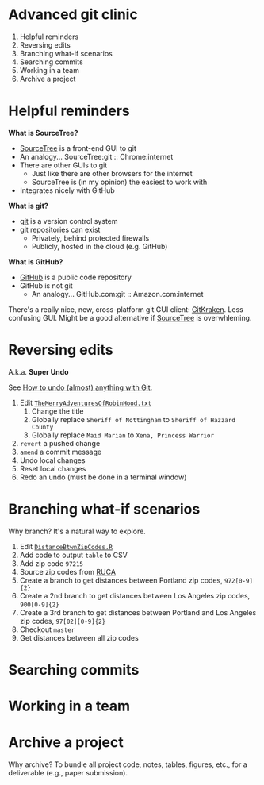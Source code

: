 # Advanced git clinic

1. Helpful reminders
1. Reversing edits
1. Branching what-if scenarios
1. Searching commits 
1. Working in a team
1. Archive a project


# Helpful reminders

**What is SourceTree?**

* [SourceTree](http://www.sourcetreeapp.com/) is a front-end GUI to git
* An analogy... SourceTree:git :: Chrome:internet
* There are other GUIs to git
    * Just like there are other browsers for the internet
    * SourceTree is (in my opinion) the easiest to work with
* Integrates nicely with GitHub

**What is git?**

* [git](http://git-scm.com/) is a version control system
* git repositories can exist
    * Privately, behind protected firewalls
    * Publicly, hosted in the cloud (e.g. GitHub)
    
**What is GitHub?**

* [GitHub](https://github.com) is a public code repository
* GitHub is not git
    * An analogy... GitHub.com:git :: Amazon.com:internet

There's a really nice, new, cross-platform git GUI client: [GitKraken](https://www.gitkraken.com/).
Less confusing GUI.
Might be a good alternative if [SourceTree](http://www.sourcetreeapp.com/) is overwhleming.


# Reversing edits

A.k.a. **Super Undo**

See [How to undo (almost) anything with Git](https://github.com/blog/2019-how-to-undo-almost-anything-with-git).

1. Edit [`TheMerryAdventuresOfRobinHood.txt`](TheMerryAdventuresOfRobinHood.txt)
    1. Change the title
    1. Globally replace `Sheriff of Nottingham` to `Sheriff of Hazzard County`
    1. Globally replace `Maid Marian` to `Xena, Princess Warrior`
1. `revert` a pushed change
1. `amend` a commit message
1. Undo local changes
1. Reset local changes
1. Redo an undo (must be done in a terminal window)


# Branching what-if scenarios

Why branch?
It's a natural way to explore.

1. Edit [`DistanceBtwnZipCodes.R`](DistanceBtwnZipCodes.R)
1. Add code to output `table` to CSV
1. Add zip code `97215`
1. Source zip codes from [RUCA](https://github.com/chse-ohsu/PublicUseData/tree/master/RUCA)
1. Create a branch to get distances between Portland zip codes, `972[0-9]{2}`
1. Create a 2nd branch to get distances between Los Angeles zip codes, `900[0-9]{2}`
1. Create a 3rd branch to get distances between Portland and Los Angeles zip codes, `97[02][0-9]{2}`
1. Checkout `master`
1. Get distances between all zip codes


# Searching commits


# Working in a team


# Archive a project

Why archive?
To bundle all project code, notes, tables, figures, etc., for a deliverable (e.g., paper submission).

